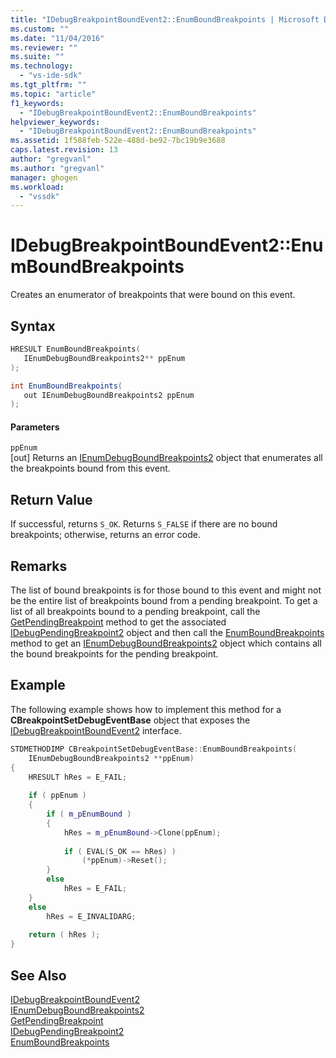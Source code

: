 ```yaml
---
title: "IDebugBreakpointBoundEvent2::EnumBoundBreakpoints | Microsoft Docs"
ms.custom: ""
ms.date: "11/04/2016"
ms.reviewer: ""
ms.suite: ""
ms.technology: 
  - "vs-ide-sdk"
ms.tgt_pltfrm: ""
ms.topic: "article"
f1_keywords: 
  - "IDebugBreakpointBoundEvent2::EnumBoundBreakpoints"
helpviewer_keywords: 
  - "IDebugBreakpointBoundEvent2::EnumBoundBreakpoints"
ms.assetid: 1f588feb-522e-488d-be92-7bc19b9e3688
caps.latest.revision: 13
author: "gregvanl"
ms.author: "gregvanl"
manager: ghogen
ms.workload: 
  - "vssdk"
---
```

# IDebugBreakpointBoundEvent2::EnumBoundBreakpoints
Creates an enumerator of breakpoints that were bound on this event.  
  
## Syntax  
  
```cpp  
HRESULT EnumBoundBreakpoints(   
   IEnumDebugBoundBreakpoints2** ppEnum  
);  
```  
  
```csharp  
int EnumBoundBreakpoints(   
   out IEnumDebugBoundBreakpoints2 ppEnum  
);  
```  
  
#### Parameters  
 `ppEnum`  
 [out] Returns an [IEnumDebugBoundBreakpoints2](../../../extensibility/debugger/reference/ienumdebugboundbreakpoints2.md) object that enumerates all the breakpoints bound from this event.  
  
## Return Value  
 If successful, returns `S_OK`. Returns `S_FALSE` if there are no bound breakpoints; otherwise, returns an error code.  
  
## Remarks  
 The list of bound breakpoints is for those bound to this event and might not be the entire list of breakpoints bound from a pending breakpoint. To get a list of all breakpoints bound to a pending breakpoint, call the [GetPendingBreakpoint](../../../extensibility/debugger/reference/idebugbreakpointboundevent2-getpendingbreakpoint.md) method to get the associated [IDebugPendingBreakpoint2](../../../extensibility/debugger/reference/idebugpendingbreakpoint2.md) object and then call the [EnumBoundBreakpoints](../../../extensibility/debugger/reference/idebugpendingbreakpoint2-enumboundbreakpoints.md) method to get an [IEnumDebugBoundBreakpoints2](../../../extensibility/debugger/reference/ienumdebugboundbreakpoints2.md) object which contains all the bound breakpoints for the pending breakpoint.  
  
## Example  
 The following example shows how to implement this method for a **CBreakpointSetDebugEventBase** object that exposes the [IDebugBreakpointBoundEvent2](../../../extensibility/debugger/reference/idebugbreakpointboundevent2.md) interface.  
  
```cpp  
STDMETHODIMP CBreakpointSetDebugEventBase::EnumBoundBreakpoints(  
    IEnumDebugBoundBreakpoints2 **ppEnum)  
{  
    HRESULT hRes = E_FAIL;  
  
    if ( ppEnum )  
    {  
        if ( m_pEnumBound )  
        {  
            hRes = m_pEnumBound->Clone(ppEnum);  
  
            if ( EVAL(S_OK == hRes) )  
                (*ppEnum)->Reset();  
        }  
        else  
            hRes = E_FAIL;  
    }  
    else  
        hRes = E_INVALIDARG;  
  
    return ( hRes );  
}  
```  
  
## See Also  
 [IDebugBreakpointBoundEvent2](../../../extensibility/debugger/reference/idebugbreakpointboundevent2.md)   
 [IEnumDebugBoundBreakpoints2](../../../extensibility/debugger/reference/ienumdebugboundbreakpoints2.md)   
 [GetPendingBreakpoint](../../../extensibility/debugger/reference/idebugbreakpointboundevent2-getpendingbreakpoint.md)   
 [IDebugPendingBreakpoint2](../../../extensibility/debugger/reference/idebugpendingbreakpoint2.md)   
 [EnumBoundBreakpoints](../../../extensibility/debugger/reference/idebugpendingbreakpoint2-enumboundbreakpoints.md)